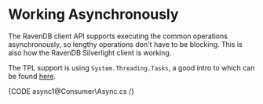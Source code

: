 ﻿# Working Asynchronously

The RavenDB client API supports executing the common operations asynchronously, so lengthy operations don't have to be blocking. This is also how the RavenDB Silverlight client is working.

The TPL support is using `System.Threading.Tasks`, a good intro to which can be found [here](http://www.codethinked.com/net-40-and-systemthreadingtasks).

{CODE async1@Consumer\Async.cs /}